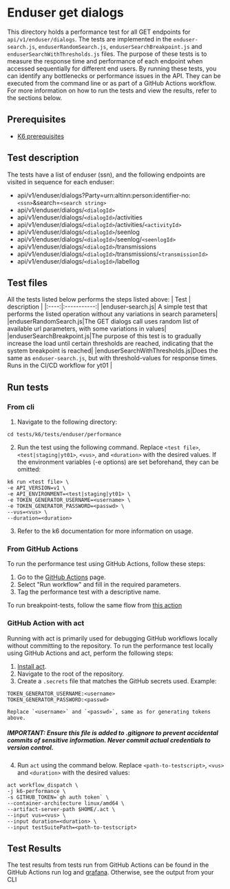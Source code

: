 # Enduser get dialogs

This directory holds a performance test for all GET endpoints for `api/v1/enduser/dialogs`. The tests are implemented in the `enduser-search.js`, `enduserRandomSearch.js`, `enduserSearchBreakpoint.js` and `enduserSearchWithThresholds.js` files. The purpose of these tests is to measure the response time and performance of each endpoint when accessed sequentially for different end users. By running these tests, you can identify any bottlenecks or performance issues in the API. They can be executed from the command line or as part of a GitHub Actions workflow. For more information on how to run the tests and view the results, refer to the sections below.

## Prerequisites
- [K6 prerequisites](../../README.md#Prerequisites)

## Test description
The tests have a list of enduser (ssn), and the following endpoints are visited in
sequence for each enduser:
- api/v1/enduser/dialogs?Party=urn:altinn:person:identifier-no:`<ssn>`&search=`<search string>`
- api/v1/enduser/dialogs/`<dialogId>`
- api/v1/enduser/dialogs/`<dialogId>`/activities
- api/v1/enduser/dialogs/`<dialogId>`/activities/`<activityId>`
- api/v1/enduser/dialogs/`<dialogId>`/seenlog
- api/v1/enduser/dialogs/`<dialogId>`/seenlog/`<seenlogId>`
- api/v1/enduser/dialogs/`<dialogId>`/transmissions
- api/v1/enduser/dialogs/`<dialogId>`/transmissions/`<transmissionId>`
- api/v1/enduser/dialogs/`<dialogId>`/labellog

## Test files
All the tests listed below performs the steps listed above: 
| Test | description |
|:----:|:-----------:|
|enduser-search.js| A simple test that performs the listed operation without any variations in search parameters|
|enduserRandomSearch.js|The GET dialogs call uses random list of available url parameters, with some variations in values|
|enduserSearchBreakpoint.js|The purpose of this test is to gradually increase the load until certain thresholds are reached, indicating that the system breakpoint is reached|
|enduserSearchWithThresholds.js|Does the same as `enduser-search.js`, but with threshold-values for response times. Runs in the CI/CD workflow for yt01 |


## Run tests
### From cli
1. Navigate to the following directory:
```shell
cd tests/k6/tests/enduser/performance
```
2. Run the test using the following command. Replace `<test file>`, `<test|staging|yt01>`, `<vus>`, and `<duration>` with the desired values. If the environment variables (-e options) are set beforehand, they can be omitted:
```shell
k6 run <test file> \
-e API_VERSION=v1 \
-e API_ENVIRONMENT=<test|staging|yt01> \
-e TOKEN_GENERATOR_USERNAME=<username> \
-e TOKEN_GENERATOR_PASSWORD=<passwd> \
--vus=<vus> \
--duration=<duration>
```
3. Refer to the k6 documentation for more information on usage.

### From GitHub Actions
To run the performance test using GitHub Actions, follow these steps:
1. Go to the [GitHub Actions](https://github.com/altinn/dialogporten/actions/workflows/dispatch-k6-performance.yml) page.
2. Select "Run workflow" and fill in the required parameters.
3. Tag the performance test with a descriptive name. 

To run breakpoint-tests, follow the same flow from [this action](https://github.com/altinn/dialogporten/actions/workflows/dispatch-k6-breakpoint.yml)

### GitHub Action with act
Running with act is primarily used for debugging GitHub workflows locally without committing to the repository.
To run the performance test locally using GitHub Actions and act, perform the following steps:
1. [Install act](https://nektosact.com/installation/).
2. Navigate to the root of the repository.
3. Create a `.secrets` file that matches the GitHub secrets used. Example:
```file
TOKEN_GENERATOR_USERNAME:<username>
TOKEN_GENERATOR_PASSWORD:<passwd>
```
    Replace `<username>` and `<passwd>`, same as for generating tokens above. 
##### IMPORTANT: Ensure this file is added to .gitignore to prevent accidental commits of sensitive information. Never commit actual credentials to version control.
4. Run `act` using the command below. Replace `<path-to-testscript>`, `<vus>` and `<duration>` with the desired values:
```shell
act workflow_dispatch \
-j k6-performance \
-s GITHUB_TOKEN=`gh auth token` \
--container-architecture linux/amd64 \
--artifact-server-path $HOME/.act \ 
--input vus=<vus> \
--input duration=<duration> \ 
--input testSuitePath=<path-to-testscript>
```

## Test Results
The test results from tests run from GitHub Actions can be found in the GitHub Actions run log and [grafana](https://altinn-grafana-test-b2b8dpdkcvfuhfd3.eno.grafana.azure.com/d/ccbb2351-2ae2-462f-ae0e-f2c893ad1028/k6-prometheus).
Otherwise, see the output from your CLI
